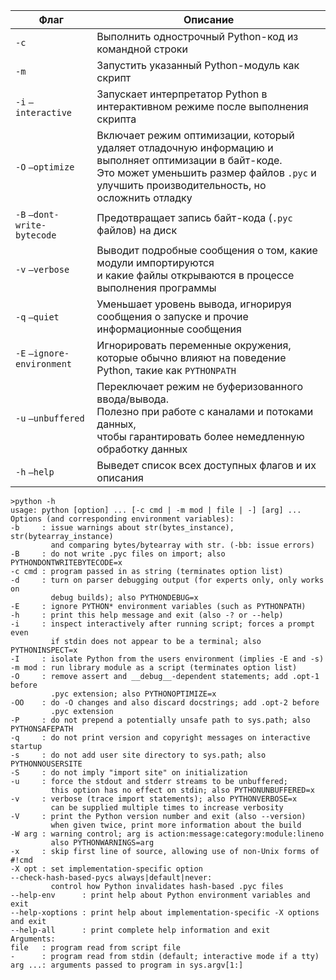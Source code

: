 | Флаг                        | Описание                                                                                                                                                                                               |
|-----------------------------|--------------------------------------------------------------------------------------------------------------------------------------------------------------------------------------------------------|
| `-c`                        | Выполнить однострочный Python-код из командной строки                                                                                                                                                  |
| `-m`                        | Запустить указанный Python-модуль как скрипт                                                                                                                                                           |
| `-i` `—interactive`         | Запускает интерпретатор Python в интерактивном режиме после выполнения скрипта                                                                                                                         |
| `-O` `—optimize`            | Включает режим оптимизации, который удаляет отладочную информацию и выполняет оптимизации в байт-коде.<br>Это может уменьшить размер файлов `.pyc` и улучшить производительность, но осложнить отладку |
| `-B` `—dont-write-bytecode` | Предотвращает запись байт-кода (`.pyc` файлов) на диск                                                                                                                                                 |
| `-v` `—verbose`             | Выводит подробные сообщения о том, какие модули импортируются<br>и какие файлы открываются в процессе выполнения программы                                                                             |
| `-q` `—quiet`               | Уменьшает уровень вывода, игнорируя сообщения о запуске и прочие информационные сообщения                                                                                                              |
| `-E` `—ignore-environment`  | Игнорировать переменные окружения,<br>которые обычно влияют на поведение Python, такие как `PYTHONPATH`                                                                                                |
| `-u` `—unbuffered`          | Переключает режим не буферизованного ввода/вывода.<br>Полезно при работе с каналами и потоками данных,<br>чтобы гарантировать более немедленную обработку данных                                       |
| `-h` `—help`                | Выведет список всех доступных флагов и их описания                                                                                                                                                     |

```
>python -h
usage: python [option] ... [-c cmd | -m mod | file | -] [arg] ...
Options (and corresponding environment variables):
-b     : issue warnings about str(bytes_instance), str(bytearray_instance)
         and comparing bytes/bytearray with str. (-bb: issue errors)
-B     : do not write .pyc files on import; also PYTHONDONTWRITEBYTECODE=x
-c cmd : program passed in as string (terminates option list)
-d     : turn on parser debugging output (for experts only, only works on
         debug builds); also PYTHONDEBUG=x
-E     : ignore PYTHON* environment variables (such as PYTHONPATH)
-h     : print this help message and exit (also -? or --help)
-i     : inspect interactively after running script; forces a prompt even
         if stdin does not appear to be a terminal; also PYTHONINSPECT=x
-I     : isolate Python from the users environment (implies -E and -s)
-m mod : run library module as a script (terminates option list)
-O     : remove assert and __debug__-dependent statements; add .opt-1 before
         .pyc extension; also PYTHONOPTIMIZE=x
-OO    : do -O changes and also discard docstrings; add .opt-2 before
         .pyc extension
-P     : do not prepend a potentially unsafe path to sys.path; also PYTHONSAFEPATH
-q     : do not print version and copyright messages on interactive startup
-s     : do not add user site directory to sys.path; also PYTHONNOUSERSITE
-S     : do not imply "import site" on initialization
-u     : force the stdout and stderr streams to be unbuffered;
         this option has no effect on stdin; also PYTHONUNBUFFERED=x
-v     : verbose (trace import statements); also PYTHONVERBOSE=x
         can be supplied multiple times to increase verbosity
-V     : print the Python version number and exit (also --version)
         when given twice, print more information about the build
-W arg : warning control; arg is action:message:category:module:lineno
         also PYTHONWARNINGS=arg
-x     : skip first line of source, allowing use of non-Unix forms of #!cmd
-X opt : set implementation-specific option
--check-hash-based-pycs always|default|never:
         control how Python invalidates hash-based .pyc files
--help-env      : print help about Python environment variables and exit
--help-xoptions : print help about implementation-specific -X options and exit
--help-all      : print complete help information and exit
Arguments:
file   : program read from script file
-      : program read from stdin (default; interactive mode if a tty)
arg ...: arguments passed to program in sys.argv[1:]
```
